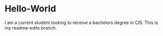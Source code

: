 # Hello-World
I am a current student looking to receive a bachelors degree in CIS. This is my readme-edits branch.

